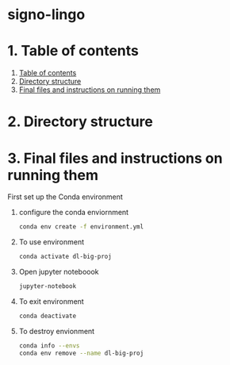 # signo-lingo

# 1. Table of contents <a name="TOC"></a>

1. [Table of contents](#TOC)
2. [Directory structure](#DS)
3. [Final files and instructions on running them](#INSTRUCTIONS)

# 2. Directory structure <a name="DS"></a>

# 3. Final files and instructions on running them <a name="INSTRUCTIONS"></a>

First set up the Conda environment

1. configure the conda enviornment
   ```bash
   conda env create -f environment.yml
   ```
2. To use environment
   ```bash
   conda activate dl-big-proj
   ```
3. Open jupyter noteboook
   ```bash
   jupyter-notebook
   ```
4. To exit environment
   ```bash
   conda deactivate
   ```
5. To destroy envionment
   ```bash
   conda info --envs
   conda env remove --name dl-big-proj
   ```
